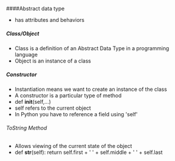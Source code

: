  ####Abstract data type
 * has attributes and behaviors
 
##### Class/Object
 * Class is a definition of an Abstract Data Type in a programming language
 * Object is an instance of a class
 
 ##### Constructor
* Instantiation means we want to create an instance of the class
* A constructor is a particular type of method
* def __init__(self,...)
* self refers to the current object
* In Python you have to reference a field using 'self'

###### ToString Method
* Allows viewing of the current state of the object
* def __str__(self):
    return self.first + ' ' + self.middle + ' ' + self.last
